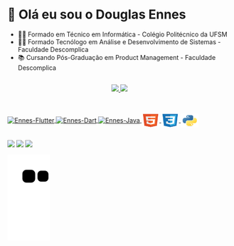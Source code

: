 # 👋 Olá eu sou o Douglas Ennes

- 👨‍🎓 Formado em Técnico em Informática - Colégio Politécnico da UFSM
- 👨‍🎓 Formado Tecnólogo em Análise e Desenvolvimento de Sistemas - Faculdade Descomplica
- 📚 Cursando Pós-Graduação em Product Management - Faculdade Descomplica

##

<div align="center">
  <a href="https://github.com/ennesdes">
  <img height="180em" src="https://github-readme-stats.vercel.app/api?username=ennesdes&show_icons=true&theme=tokyonight&include_all_commits=true&count_private=true"/>
  <img height="180em" src="https://github-readme-stats.vercel.app/api/top-langs/?username=ennesdes&layout=compact&langs_count=7&theme=tokyonight"/>
</div>

##

<div style="display: inline_block"><br>       
  <img align="center" alt="Ennes-Flutter" height="30" width="40" src="https://cdn.jsdelivr.net/gh/devicons/devicon/icons/flutter/flutter-original.svg">
  <img align="center" alt="Ennes-Dart" height="30" width="40" src="https://cdn.jsdelivr.net/gh/devicons/devicon/icons/dart/dart-original.svg">
  <img align="center" alt="Ennes-Java" height="30" width="40" src="https://cdn.jsdelivr.net/gh/devicons/devicon/icons/java/java-original.svg">
  <img align="center" alt="Ennes-HTML" height="30" width="40" src="https://raw.githubusercontent.com/devicons/devicon/master/icons/html5/html5-original.svg">
  <img align="center" alt="Ennes-CSS" height="30" width="40" src="https://raw.githubusercontent.com/devicons/devicon/master/icons/css3/css3-original.svg">
  <img align="center" alt="Ennes-Python" height="30" width="40" src="https://raw.githubusercontent.com/devicons/devicon/master/icons/python/python-original.svg">
</div>

##

<div> 
  <a href="https://www.instagram.com/douglasennes/" target="_blank"><img src="https://img.shields.io/badge/Instagram-E4405F?style=for-the-badge&logo=instagram&logoColor=white"></a>
  <a href = "mailto:ennes.silva2014@gmail.com"><img src="https://img.shields.io/badge/Gmail-D14836?style=for-the-badge&logo=gmail&logoColor=white"></a>
  <a href="https://www.linkedin.com/in/douglasennes/" target="_blank"><img src="https://img.shields.io/badge/LinkedIn-0077B5?style=for-the-badge&logo=linkedin&logoColor=white"></a> 
 
  ![Snake gif](https://github.com/ennesdes/ennesdes/blob/output/github-contribution-grid-snake.svg)
 
</div>
